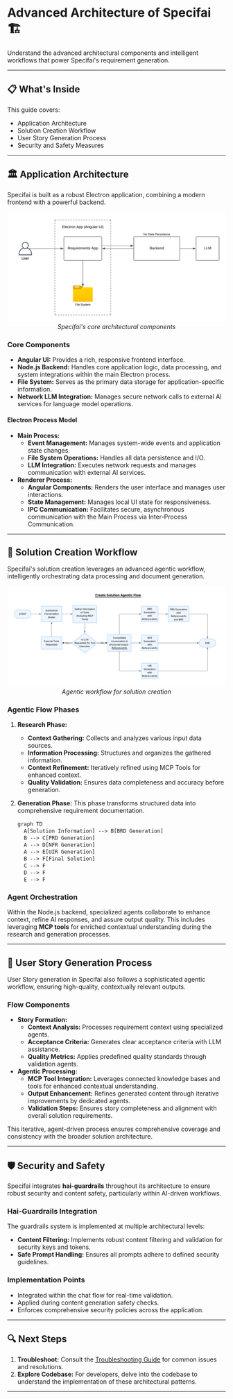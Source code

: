 # Advanced Architecture of Specifai 🏗️

Understand the advanced architectural components and intelligent workflows that power Specifai's requirement generation.

---

## 📋 What's Inside

This guide covers:
- Application Architecture
- Solution Creation Workflow
- User Story Generation Process
- Security and Safety Measures

---

## 🏛️ Application Architecture

Specifai is built as a robust Electron application, combining a modern frontend with a powerful backend.

<div align="center">

![Application Architecture](assets/img/specifai-architecture.png)  
*Specifai's core architectural components*

</div>

### Core Components

* **Angular UI:** Provides a rich, responsive frontend interface.
* **Node.js Backend:** Handles core application logic, data processing, and system integrations within the main Electron process.
* **File System:** Serves as the primary data storage for application-specific information.
* **Network LLM Integration:** Manages secure network calls to external AI services for language model operations.

#### Electron Process Model

* **Main Process:**
    * **Event Management:** Manages system-wide events and application state changes.
    * **File System Operations:** Handles all data persistence and I/O.
    * **LLM Integration:** Executes network requests and manages communication with external AI services.
* **Renderer Process:**
    * **Angular Components:** Renders the user interface and manages user interactions.
    * **State Management:** Manages local UI state for responsiveness.
    * **IPC Communication:** Facilitates secure, asynchronous communication with the Main Process via Inter-Process Communication.

---

## 🔄 Solution Creation Workflow

Specifai's solution creation leverages an advanced agentic workflow, intelligently orchestrating data processing and document generation.

<div align="center">

![Solution Creation Flow](assets/img/specifai-create-solution-agentic-flow.png)  
*Agentic workflow for solution creation*

</div>

### Agentic Flow Phases

1.  **Research Phase:**
    * **Context Gathering:** Collects and analyzes various input data sources.
    * **Information Processing:** Structures and organizes the gathered information.
    * **Context Refinement:** Iteratively refined using MCP Tools for enhanced context.
    * **Quality Validation:** Ensures data completeness and accuracy before generation.

2.  **Generation Phase:**
    This phase transforms structured data into comprehensive requirement documentation.

    ```mermaid
    graph TD
      A[Solution Information] --> B[BRD Generation]
      B --> C[PRD Generation]
      A --> D[NFR Generation]
      A --> E[UIR Generation]
      B --> F[Final Solution]
      C --> F
      D --> F
      E --> F
    ```

### Agent Orchestration

Within the Node.js backend, specialized agents collaborate to enhance context, refine AI responses, and assure output quality. This includes leveraging **MCP tools** for enriched contextual understanding during the research and generation processes.

---

## 📝 User Story Generation Process

User Story generation in Specifai also follows a sophisticated agentic workflow, ensuring high-quality, contextually relevant outputs.

### Flow Components

* **Story Formation:**
    * **Context Analysis:** Processes requirement context using specialized agents.
    * **Acceptance Criteria:** Generates clear acceptance criteria with LLM assistance.
    * **Quality Metrics:** Applies predefined quality standards through validation agents.
* **Agentic Processing:**
    * **MCP Tool Integration:** Leverages connected knowledge bases and tools for enhanced contextual understanding.
    * **Output Enhancement:** Refines generated content through iterative improvements by dedicated agents.
    * **Validation Steps:** Ensures story completeness and alignment with overall solution requirements.

This iterative, agent-driven process ensures comprehensive coverage and consistency with the broader solution architecture.

---

## 🛡️ Security and Safety

Specifai integrates **hai-guardrails** throughout its architecture to ensure robust security and content safety, particularly within AI-driven workflows.

### Hai-Guardrails Integration

The guardrails system is implemented at multiple architectural levels:

* **Content Filtering:** Implements robust content filtering and validation for security keys and tokens.
* **Safe Prompt Handling:** Ensures all prompts adhere to defined security guidelines.

### Implementation Points

* Integrated within the chat flow for real-time validation.
* Applied during content generation safety checks.
* Enforces comprehensive security policies across the application.

---

## 🔍 Next Steps

1. **Troubleshoot:** Consult the [Troubleshooting Guide](troubleshooting.md) for common issues and resolutions.
2. **Explore Codebase:** For developers, delve into the codebase to understand the implementation of these architectural patterns.

---
